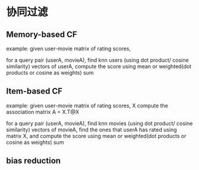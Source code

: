 # 协同过滤

## Memory-based CF

example:
given user-movie matrix of rating scores, 

for a query pair (userA, movieA),
find knn users (using dot product/ cosine similarity) vectors of userA, compute the score using mean or weighted(dot products or cosine as weights) sum

## Item-based CF

example:
given user-movie matrix of rating scores, X
compute the association matrix A = X.T@X

for a query pair (userA, movieA),
find knn movies  (using dot product/ cosine similarity) vectors of movieA, find the ones that userA has rated using matrix X, and compute the score using mean or weighted(dot products or cosine as weights) sum

## bias reduction